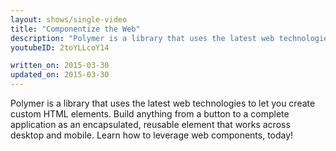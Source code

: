 ```yaml
---
layout: shows/single-video
title: "Componentize the Web"
description: "Polymer is a library that uses the latest web technologies to let you create custom HTML elements. Build anything from a button to a complete application as an encapsulated, reusable element that works across desktop and mobile. Learn how to leverage web components, today!"
youtubeID: 2toYLLcoY14

written_on: 2015-03-30
updated_on: 2015-03-30
---
```


Polymer is a library that uses the latest web technologies to let you create custom HTML elements. Build anything from a button to a complete application as an encapsulated, reusable element that works across desktop and mobile. Learn how to leverage web components, today!

